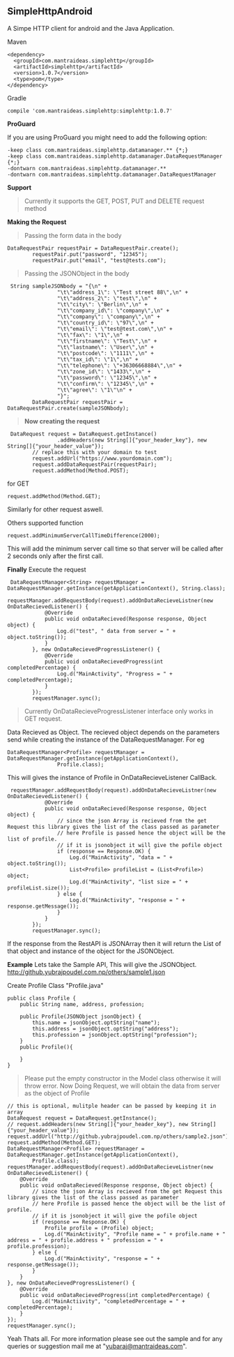 

SimpleHttpAndroid
-------------

A Simpe HTTP client for android and the Java Application.

Maven


    <dependency>
      <groupId>com.mantraideas.simplehttp</groupId>
      <artifactId>simplehttp</artifactId>
      <version>1.0.7</version>
      <type>pom</type>
    </dependency>

Gradle

    compile 'com.mantraideas.simplehttp:simplehttp:1.0.7'

**ProGuard**

If you are using ProGuard you might need to add the following option:

    -keep class com.mantraideas.simplehttp.datamanager.** {*;}
    -keep class com.mantraideas.simplehttp.datamanager.DataRequestManager {*;}
    -dontwarn com.mantraideas.simplehttp.datamanager.**
    -dontwarn com.mantraideas.simplehttp.datamanager.DataRequestManager 

**Support**
> Currently it supports the GET, POST, PUT and DELETE request method

**Making the Request**
> Passing the form data in the body

    DataRequestPair requestPair = DataRequestPair.create();
            requestPair.put("password", "12345");
            requestPair.put("email", "test@tests.com");


> Passing the JSONObject in the body

     String sampleJSONbody = "{\n" +
                    "\t\"address_1\": \"Test street 88\",\n" +
                    "\t\"address_2\": \"test\",\n" +
                    "\t\"city\": \"Berlin\",\n" +
                    "\t\"company_id\": \"company\",\n" +
                    "\t\"company\": \"company\",\n" +
                    "\t\"country_id\": \"97\",\n" +
                    "\t\"email\": \"test@test.com\",\n" +
                    "\t\"fax\": \"1\",\n" +
                    "\t\"firstname\": \"Test\",\n" +
                    "\t\"lastname\": \"User\",\n" +
                    "\t\"postcode\": \"1111\",\n" +
                    "\t\"tax_id\": \"1\",\n" +
                    "\t\"telephone\": \"+36306668884\",\n" +
                    "\t\"zone_id\": \"1433\",\n" +
                    "\t\"password\": \"12345\",\n" +
                    "\t\"confirm\": \"12345\",\n" +
                    "\t\"agree\": \"1\"\n" +
                    "}";
            DataRequestPair requestPair = DataRequestPair.create(sampleJSONbody);

> **Now creating the request**

     DataRequest request = DataRequest.getInstance()
                    .addHeaders(new String[]{"your_header_key"}, new String[]{"your_header_value"});
            // replace this with your domain to test
            request.addUrl("https://www.yourdomain.com");
            request.addDataRequestPair(requestPair);
            request.addMethod(Method.POST);
for GET

    request.addMethod(Method.GET);

Similarly for other request aswell.

Others supported function

    request.addMinimumServerCallTimeDifference(2000);
This will add the minimum server call time so that server will be called after 2 seconds only after the first call.

**Finally**
Execute the request

     DataRequestManager<String> requestManager = DataRequestManager.getInstance(getApplicationContext(), String.class);
            requestManager.addRequestBody(request).addOnDataRecieveListner(new OnDataRecievedListener() {
                @Override
                public void onDataRecieved(Response response, Object object) {
                    Log.d("test", " data from server = " + object.toString());
                }
            }, new OnDataRecievedProgressListener() {
                @Override
                public void onDataRecievedProgress(int completedPercentage) {
                    Log.d("MainActivity", "Progress = " + completedPercentage);
                }
            });
            requestManager.sync();

> Currently OnDataRecieveProgressListener interface only works in GET request.

Data Recieved as Object. The recieved object depends on the parameters send while creating the instance of the DataRequestManager. For eg


    DataRequestManager<Profile> requestManager = DataRequestManager.getInstance(getApplicationContext(),
                    Profile.class);
This will gives the instance of Profile in OnDataRecieveListener CallBack.

     requestManager.addRequestBody(request).addOnDataRecieveListner(new OnDataRecievedListener() {
                @Override
                public void onDataRecieved(Response response, Object object) {
                    // since the json Array is recieved from the get Request this library gives the list of the class passed as parameter
                    // here Profile is passed hence the object will be the list of profile.
                    // if it is jsonobject it will give the pofile object
                    if (response == Response.OK) {
                        Log.d("MainActivity", "data = " + object.toString());
                        List<Profile> profileList = (List<Profile>) object;
                        Log.d("MainActivity", "list size = " + profileList.size());
                    } else {
                        Log.d("MainActivity", "response = " + response.getMessage());
                    }
                }
            });
            requestManager.sync();

If the response from the RestAPI is JSONArray then it will return the List of that object and instance of the object for the JSONObject.

**Example**
Lets take the Sample API, This will give the JSONObject.
http://github.yubrajpoudel.com.np/others/sample1.json

Create Profile Class "Profile.java"

    public class Profile {
        public String name, address, profession;

        public Profile(JSONObject jsonObject) {
            this.name = jsonObject.optString("name");
            this.address = jsonObject.optString("address");
            this.profession = jsonObject.optString("profession");
        }
        public Profile(){

        }
    }
> Please put the empty constructor in the Model class otherwise it will throw error.
Now Doing Request, we will obtain the data from server as the object of Profile

    // this is optional, mulitple header can be passed by keeping it in array
    DataRequest request = DataRequest.getInstance();
    // request.addHeaders(new String[]{"your_header_key"}, new String[]{"your_header_value"});
    request.addUrl("http://github.yubrajpoudel.com.np/others/sample2.json");
    request.addMethod(Method.GET);
    DataRequestManager<Profile> requestManager = DataRequestManager.getInstance(getApplicationContext(),
            Profile.class);
    requestManager.addRequestBody(request).addOnDataRecieveListner(new OnDataRecievedListener() {
        @Override
        public void onDataRecieved(Response response, Object object) {
            // since the json Array is recieved from the get Request this library gives the list of the class passed as parameter
            // here Profile is passed hence the object will be the list of profile.
            // if it is jsonobject it will give the pofile object
            if (response == Response.OK) {
                Profile profile = (Profile) object;
                Log.d("MainActivity", "Profile name = " + profile.name + " address = " + profile.address + " profession = " + profile.profession);
            } else {
                Log.d("MainActivity", "response = " + response.getMessage());
            }
        }
    }, new OnDataRecievedProgressListener() {
        @Override
        public void onDataRecievedProgress(int completedPercentage) {
            Log.d("MainActiivity", "completedPercentage = " + completedPercentage);
        }
    });
    requestManager.sync();

Yeah Thats all.
For more information please see out the sample and for any queries or suggestion mail me at "yubaraj@mantraideas.com". 
